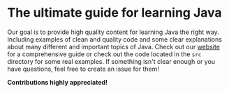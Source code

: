 # The ultimate guide for learning Java

Our goal is to provide high quality content for learning Java the right way. Including examples of clean and quality code and some clear explanations about many different and important topics of Java.
Check out our [website](https://200iqdevs.github.io/java-guide/) for a comprehensive guide or check out the code located in the `src` directory for some real examples.
If something isn't clear enough or you have questions, feel free to create an issue for them!

__Contributions highly appreciated!__

